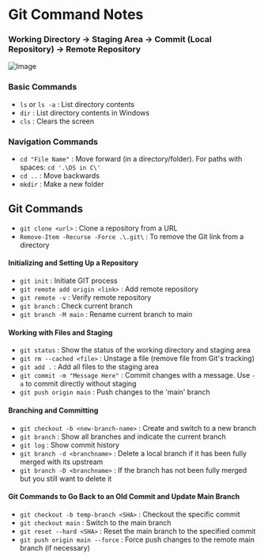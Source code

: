# Git Command Notes

### Working Directory -> Staging Area -> Commit (Local Repository) -> Remote Repository

![Image](https://iili.io/JP3IeDB.png)

### Basic Commands
- `ls` or `ls -a` : List directory contents
- `dir` : List directory contents in Windows
- `cls` : Clears the screen

### Navigation Commands
- `cd "File Name"` : Move forward (in a directory/folder). For paths with spaces: `cd '.\DS in C\'`
- `cd ..` : Move backwards
- `mkdir` : Make a new folder

## Git Commands
- `git clone <url>` : Clone a repository from a URL
- `Remove-Item -Recurse -Force .\.git\` : To remove the Git link from a directory

#### Initializing and Setting Up a Repository
- `git init` : Initiate GIT process
- `git remote add origin <link>` : Add remote repository
- `git remote -v` : Verify remote repository
- `git branch` : Check current branch
- `git branch -M main` : Rename current branch to main

#### Working with Files and Staging
- `git status` : Show the status of the working directory and staging area
- `git rm --cached <file>` : Unstage a file (remove file from Git's tracking)
- `git add .` : Add all files to the staging area
- `git commit -m "Message Here"` : Commit changes with a message. Use `-a` to commit directly without staging
- `git push origin main` : Push changes to the 'main' branch

#### Branching and Committing
- `git checkout -b <new-branch-name>` : Create and switch to a new branch
- `git branch` : Show all branches and indicate the current branch
- `git log` : Show commit history
- `git branch -d <branchname>` : Delete a local branch if it has been fully merged with its upstream
- `git branch -D <branchname>` : If the <branchname> branch has not been fully merged but you still want to delete it

#### Git Commands to Go Back to an Old Commit and Update Main Branch
- `git checkout -b temp-branch <SHA>` : Checkout the specific commit
- `git checkout main` : Switch to the main branch
- `git reset --hard <SHA>` : Reset the main branch to the specified commit
- `git push origin main --force` : Force push changes to the remote main branch (if necessary)